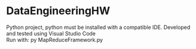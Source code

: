 # DataEngineeringHW
Python project, python must be installed with a compatible IDE.
Developed and tested using Visual Studio Code  
Run with:
py MapReduceFramework.py
